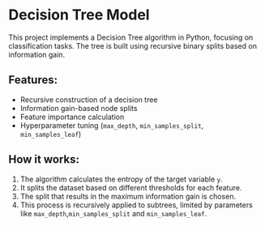 # Decision Tree Model
This project implements a Decision Tree algorithm in Python, focusing on classification tasks. The tree is built using recursive binary splits based on information gain.

## Features:
- Recursive construction of a decision tree
- Information gain-based node splits
- Feature importance calculation
- Hyperparameter tuning (`max_depth`, `min_samples_split`, `min_samples_leaf`)

## How it works:
1. The algorithm calculates the entropy of the target variable `y`.
2. It splits the dataset based on different thresholds for each feature.
3. The split that results in the maximum information gain is chosen.
4. This process is recursively applied to subtrees, limited by parameters like `max_depth`,`min_samples_split` and `min_samples_leaf`.
